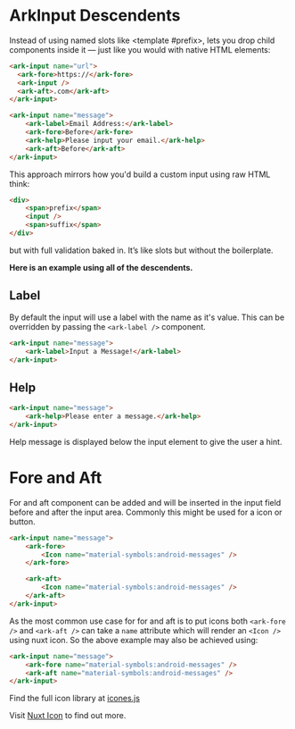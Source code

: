 <script setup>
import ExampleIframe from "../example-iframe.vue"
</script>

# ArkInput Descendents

Instead of using named slots like <template #prefix>, <ark-input /> lets you drop child components inside it — just like you would with native HTML elements:

```html
<ark-input name="url">
  <ark-fore>https://</ark-fore>
  <ark-input />
  <ark-aft>.com</ark-aft>
</ark-input>

<ark-input name="message">
    <ark-label>Email Address:</ark-label>
    <ark-fore>Before</ark-fore>
    <ark-help>Please input your email.</ark-help>
    <ark-aft>Before</ark-aft>
</ark-input>
```

This approach mirrors how you'd build a custom input using raw HTML think: 
```html
<div>
    <span>prefix</span>
    <input />
    <span>suffix</span>
</div>
```
but with full validation baked in. It’s like slots but without the boilerplate.

**Here is an example using all of the descendents.**

<ExampleIframe url="/input/full" />


## Label

By default the input will use a label with the name as it's value. This can be overridden by passing the `<ark-label />` component.

```html
<ark-input name="message">
    <ark-label>Input a Message!</ark-label>
</ark-input>
```


<ExampleIframe url="/input-with-label" style="max-height: 200px;" />

## Help

```html
<ark-input name="message">
    <ark-help>Please enter a message.</ark-help>
</ark-input>
```

<ExampleIframe url="/input-with-help" style="max-height: 200px;"/>

Help message is displayed below the input element to give the user a hint.


# Fore and Aft

For and aft component can be added and will be inserted in the input field before and after the input area. Commonly this might be used for a icon or button.


```html
<ark-input name="message">
    <ark-fore>
        <Icon name="material-symbols:android-messages" />
    </ark-fore>

    <ark-aft>
        <Icon name="material-symbols:android-messages" />
    </ark-aft>
</ark-input>
```

<ExampleIframe url="/input-with-fore-aft" />

As the most common use case for for and aft is to put icons both `<ark-fore />` and `<ark-aft />` can take a `name` attribute  which will render an `<Icon />` using nuxt icon. 
So the above example may also be achieved using:


```html
<ark-input name="message">
    <ark-fore name="material-symbols:android-messages" />
    <ark-aft name="material-symbols:android-messages" />
</ark-input>
```

Find the full icon library at [icones.js](https://icones.js.org/collection/all)

Visit [Nuxt Icon](https://nuxt.com/modules/icon) to find out more.

